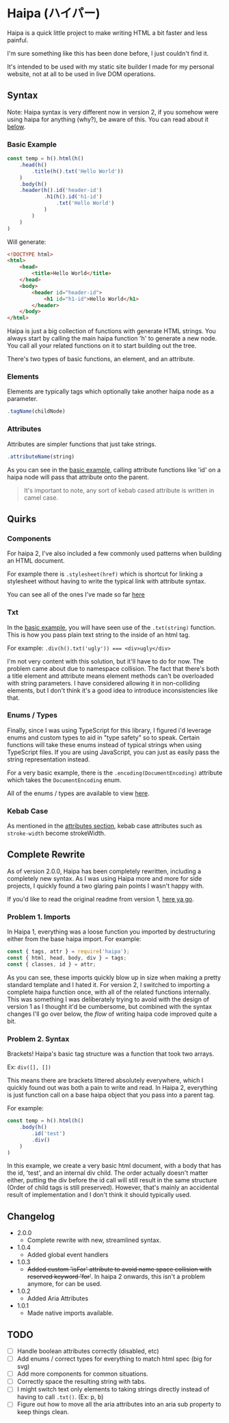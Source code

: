 # Haipa (ハイパー)

Haipa is a quick little project to make writing HTML a bit faster and less painful.

I'm sure something like this has been done before, I just couldn't find it.

It's intended to be used with my static site builder I made for my personal website, not at all to be used in live DOM operations.

## Syntax 
Note: Haipa syntax is very different now in version 2, if you somehow were using haipa for anything (why?), be aware of this.  You can read about it [below](#Complete-Rewrite).

### Basic Example
```JavaScript
const temp = h().html(h()
	.head(h()
		.title(h().txt('Hello World'))
	)
	.body(h()
	.header(h().id('header-id')
			.h1(h().id('h1-id')
				.txt('Hello World')
			)
		)
	)
)
```

Will generate:

```HTML
<!DOCTYPE html>
<html>
	<head>
		<title>Hello World</title>
	</head>
	<body>
		<header id="header-id">
			<h1 id="h1-id">Hello World</h1>
		</header>
	</body>
</html>
```

Haipa is just a big collection of functions with generate HTML strings.  You always start by calling the main haipa function 'h' to generate a new node.  You call all your related functions on it to start building out the tree.  

There's two types of basic functions, an element, and an attribute.

### Elements
Elements are typically tags which optionally take another haipa node as a parameter.

```JavaScript
.tagName(childNode)
```

### Attributes
Attributes are simpler functions that just take strings.

```JavaScript
.attributeName(string)
```

As you can see in the [basic example](#Basic-Example), calling attribute functions like 'id' on a haipa node will pass that attribute onto the parent.

> It's important to note, any sort of kebab cased attribute is written in camel case.

## Quirks

### Components
For haipa 2, I've also included a few commonly used patterns when building an HTML document.

For example there is `.stylesheet(href)` which is shortcut for linking a stylesheet without having to write the typical link with attribute syntax.

You can see all of the ones I've made so far [here](https://github.com/matteron/Haipa/blob/master/src/extensions/components.ts)

### Txt
In the [basic example](#Basic-Example), you will have seen use of the `.txt(string)` function.  This is how you pass plain text string to the inside of an html tag.

For example: `.div(h().txt('ugly')) === <div>ugly</div>`

I'm not very content with this solution, but it'll have to do for now.  The problem came about due to namespace collision.  The fact that there's both a title element and attribute means element methods can't be overloaded with string parameters.  I have considered allowing it in non-colliding elements, but I don't think it's a good idea to introduce inconsistencies like that.

### Enums / Types
Finally, since I was using TypeScript for this library, I figured i'd leverage enums and custom types to aid in "type safety" so to speak.  Certain functions will take these enums instead of typical strings when using TypeScript files.  If you are using JavaScript, you can just as easily pass the string representation instead.

For a very basic example, there is the `.encoding(DocumentEncoding)` attribute which takes the `DocumentEncoding` enum.

All of the enums / types are available to view [here](https://github.com/matteron/Haipa/tree/master/src/enums).

### Kebab Case
As mentioned in the [attributes section](#Attributes), kebab case attributes such as `stroke-width` become strokeWidth.

## Complete Rewrite

As of version 2.0.0, Haipa has been completely rewritten, including a completely new syntax.  As I was using Haipa more and more for side projects, I quickly found a two glaring pain points I wasn't happy with.

If you'd like to read the original readme from version 1, [here ya go](https://github.com/matteron/Haipa/blob/ad2e040aa18cfc551d07fc68b8aff5199c191336/README.md).

### Problem 1. Imports
In Haipa 1, everything was a loose function you imported by destructuring either from the base haipa import.  For example:

```JavaScript
const { tags, attr } = require('haipa');
const { html, head, body, div } = tags;
const { classes, id } = attr;
```

As you can see, these imports quickly blow up in size when making a pretty standard template and I hated it.  For version 2, I switched to importing a complete haipa function once, with all of the related functions internally.  This was something I was deliberately trying to avoid with the design of version 1 as I thought it'd be cumbersome, but combined with the syntax changes I'll go over below, the *flow* of writing haipa code improved quite a bit.

### Problem 2. Syntax
Brackets!  Haipa's basic tag structure was a function that took two arrays.

Ex: `div([], [])`

This means there are brackets littered absolutely everywhere, which I quickly found out was both a pain to write and read.  In Haipa 2, everything is just function call on a base haipa object that you pass into a parent tag.

For example:
```JavaScript
const temp = h().html(h()
	.body(h()
		.id('test')
		.div()
	)
)
```

In this example, we create a very basic html document, with a body that has the id, 'test', and an internal div child.  The order actually doesn't matter either, putting the div before the id call will still result in the same structure (Order of child tags is still preserved).  However, that's mainly an accidental result of implementation and I don't think it should typically used.

## Changelog

- 2.0.0
	- Complete rewrite with new, streamlined syntax.
- 1.0.4
	- Added global event handlers
- 1.0.3
	- ~~Added custom 'isFor' attribute to avoid name space collision with reserved keyword 'for'~~.  In haipa 2 onwards, this isn't a problem anymore, for can be used.
- 1.0.2
	- Added Aria Attributes
- 1.0.1
	- Made native imports available.

## TODO
- [ ] Handle boolean attributes correctly (disabled, etc)
- [ ] Add enums / correct types for everything to match html spec (big for svg)
- [ ] Add more components for common situations.
- [ ] Correctly space the resulting string with tabs.
- [ ] I might switch text only elements to taking strings directly instead of having to call `.txt()`.  (Ex: p, b)
- [ ] Figure out how to move all the aria attributes into an aria sub property to keep things clean.